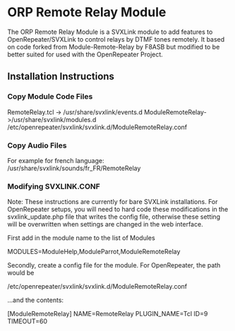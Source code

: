 # ORP Remote Relay Module
The ORP Remote Relay Module is a SVXLink module to add features to OpenRepeater/SVXLink to control relays by DTMF tones remotely. It based on code forked from Module-Remote-Relay by F8ASB but modified to be better suited for used with the OpenRepeater Project.

## Installation Instructions

### Copy Module Code Files
RemoteRelay.tcl   -> /usr/share/svxlink/events.d
ModuleRemoteRelay->/usr/share/svxlink/modules.d
/etc/openrepeater/svxlink/svxlink.d/ModuleRemoteRelay.conf

### Copy Audio Files
For example for french language: /usr/share/svxlink/sounds/fr_FR/RemoteRelay

### Modifying SVXLINK.CONF

Note: These instructions are currently for bare SVXLink installations. For OpenRepeater setups, you will need to hard code these modifications in the svxlink_update.php file that writes the config file, otherwise these setting will be overwritten when settings are changed in the web interface.

First add in the module name to the list of Modules

MODULES=ModuleHelp,ModuleParrot,ModuleRemoteRelay

Secondly, create a config file for the module. For OpenRepeater, the path would be

/etc/openrepeater/svxlink/svxlink.d/ModuleRemoteRelay.conf

…and the contents:

[ModuleRemoteRelay]
NAME=RemoteRelay
PLUGIN_NAME=Tcl
ID=9
TIMEOUT=60
